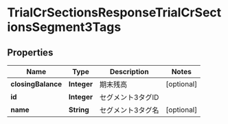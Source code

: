 

# TrialCrSectionsResponseTrialCrSectionsSegment3Tags


## Properties

Name | Type | Description | Notes
------------ | ------------- | ------------- | -------------
**closingBalance** | **Integer** | 期末残高 |  [optional]
**id** | **Integer** | セグメント3タグID | 
**name** | **String** | セグメント3タグ名 |  [optional]



